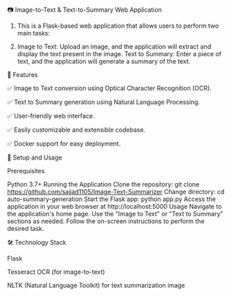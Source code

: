 📷 Image-to-Text & Text-to-Summary Web Application
1. This is a Flask-based web application that allows users to perform two main tasks:

2. Image to Text: Upload an image, and the application will extract and display the text present in the image.
Text to Summary: Enter a piece of text, and the application will generate a summary of the text.

🚀 Features

✅ Image to Text conversion using Optical Character Recognition (OCR).

✅ Text to Summary generation using Natural Language Processing.

✅ User-friendly web interface.

✅ Easily customizable and extensible codebase.

✅ Docker support for easy deployment.


📝 Setup and Usage

Prerequisites

Python 3.7+
Running the Application
Clone the repository: git clone https://github.com/sajjad1105/Image-Text-Summarizer
Change directory: cd auto-summary-generation
Start the Flask app: python app.py
Access the application in your web browser at http://localhost:5000
Usage
Navigate to the application's home page.
Use the "Image to Text" or "Text to Summary" sections as needed.
Follow the on-screen instructions to perform the desired task.

🛠️ Technology Stack

Flask

Tesseract OCR (for image-to-text)

NLTK (Natural Language Toolkit) for text summarization
image
